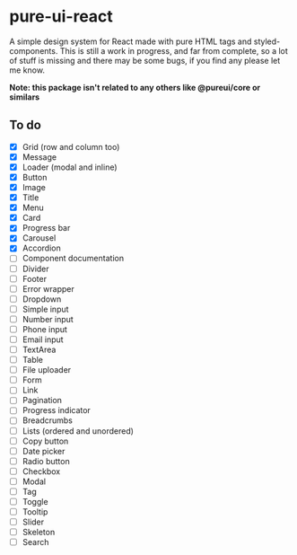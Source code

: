 # pure-ui-react

A simple design system for React made with pure HTML tags and styled-components. This is still a work in progress, and far from complete, so a lot of stuff is missing and there may be some bugs, if you find any please let me know.

**Note: this package isn't related to any others like @pureui/core or similars**

## To do

- [X] Grid (row and column too)
- [x] Message
- [X] Loader (modal and inline)
- [X] Button
- [X] Image
- [x] Title
- [X] Menu
- [X] Card
- [X] Progress bar
- [X] Carousel
- [X] Accordion
- [ ] Component documentation
- [ ] Divider
- [ ] Footer
- [ ] Error wrapper
- [ ] Dropdown
- [ ] Simple input
- [ ] Number input
- [ ] Phone input
- [ ] Email input
- [ ] TextArea
- [ ] Table
- [ ] File uploader
- [ ] Form
- [ ] Link
- [ ] Pagination
- [ ] Progress indicator
- [ ] Breadcrumbs
- [ ] Lists (ordered and unordered)
- [ ] Copy button
- [ ] Date picker
- [ ] Radio button
- [ ] Checkbox
- [ ] Modal
- [ ] Tag
- [ ] Toggle
- [ ] Tooltip
- [ ] Slider
- [ ] Skeleton
- [ ] Search